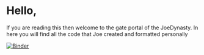 # Hello, 
If you are reading this then welcome to the gate portal of the JoeDynasty. In here you will find all the code that Joe created and formatted personally 

[![Binder](https://mybinder.org/badge_logo.svg)](https://mybinder.org/v2/gh/JoeDynasty/mycode/tree/main/HEAD)
